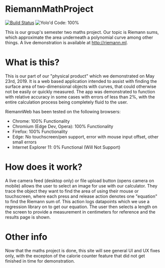 # RiemannMathProject
[![Build Status](https://travis-ci.org/SDBagel/RiemannMathProject.svg?branch=master)](https://travis-ci.org/SDBagel/RiemannMathProject) ![Yolo'd Code: 100%](https://sdbagel.github.io/static/img/yolo.png)

This is our group's semester two maths project. Our topic is Riemann sums, which approximate the area underneath a polynomial curve among other things. A live demonstration is available at http://riemann.ml.

# What is this?

This is our part of our "physical product" which we demonstrated on May 23rd, 2019. It is a web based application intended to assist with finding the surface area of two-dimensional objects with curves, that could otherwise not be easily or quickly measured. The app was demonstrated to function with relative accuracy in some cases with errors of less than 2%, with the entire calculation process being completely fluid to the user.

RiemannWeb has been tested on the following browsers:
- Chrome: 100% Functionality
- Chromium (Edge Dev, Opera): 100% Functionality
- Firefox: 100% Functionality
- Edge: No touchscreen/pen support, error with mouse input offset, other small errors
- Internet Explorer 11: 0% Functional (Will Not Support)

# How does it work?

A live camera feed (desktop only) or file upload button (opens camera on mobile) allows the user to select an image for use with our calculator. They trace the object they want to find the area of using their mouse or touchscreen, where each press and release action denotes one "equation" to find the Riemann sum of. This action logs datapoints which we use a regression library on to get our equation. The user then selects a length on the screen to provide a measurement in centimeters for reference and the results page is shown.

# Other info

Now that the maths project is done, this site will see general UI and UX fixes only, with the excepton of the calorie counter feature that did not get finished in time for demonstration.
